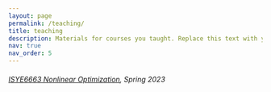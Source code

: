 ```yaml
---
layout: page
permalink: /teaching/
title: teaching
description: Materials for courses you taught. Replace this text with your description.
nav: true
nav_order: 5
---
```


###### [ISYE6663 Nonlinear Optimization](https://oscar.gatech.edu/bprod/bwckctlg.p_display_courses?term_in=202302&one_subj=ISYE&sel_crse_strt=6663&sel_crse_end=6663&sel_subj=&sel_levl=&sel_schd=&sel_coll=&sel_divs=&sel_dept=&sel_attr=), Spring 2023
